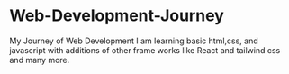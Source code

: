 # Web-Development-Journey
My Journey of Web Development
I am learning basic html,css, and javascript with additions of other frame works like React and tailwind css and many more.